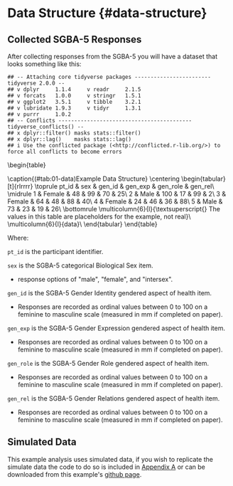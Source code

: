 # Data Structure {#data-structure}

## Collected SGBA-5 Responses

After collecting responses from the SGBA-5 you will have a dataset that looks something like this:


```
## -- Attaching core tidyverse packages ------------------------ tidyverse 2.0.0 --
## v dplyr     1.1.4     v readr     2.1.5
## v forcats   1.0.0     v stringr   1.5.1
## v ggplot2   3.5.1     v tibble    3.2.1
## v lubridate 1.9.3     v tidyr     1.3.1
## v purrr     1.0.2     
## -- Conflicts ------------------------------------------ tidyverse_conflicts() --
## x dplyr::filter() masks stats::filter()
## x dplyr::lag()    masks stats::lag()
## i Use the conflicted package (<http://conflicted.r-lib.org/>) to force all conflicts to become errors
```

\begin{table}

\caption{(\#tab:01-data)Example Data Structure}
\centering
\begin{tabular}[t]{rlrrrr}
\toprule
pt\_id & sex & gen\_id & gen\_exp & gen\_role & gen\_rel\\
\midrule
1 & Female & 48 & 99 & 70 & 25\\
2 & Male & 100 & 17 & 99 & 2\\
3 & Female & 64 & 48 & 88 & 40\\
4 & Female & 24 & 46 & 36 & 88\\
5 & Male & 73 & 23 & 19 & 26\\
\bottomrule
\multicolumn{6}{l}{\textsuperscript{} The values in this table are placeholders for the example, not real}\\
\multicolumn{6}{l}{data}\\
\end{tabular}
\end{table}

Where:  

`pt_id` is the participant identifier.  

`sex` is the SGBA-5 categorical Biological Sex item.  

  - response options of "male", "female", and "intersex".  

`gen_id` is the SGBA-5 Gender Identity gendered aspect of health item.  

  - Responses are recorded as ordinal values between 0 to 100 on a feminine to masculine scale (measured in mm if completed on paper).  

`gen_exp` is the SGBA-5 Gender Expression gendered aspect of health item.  

  - Responses are recorded as ordinal values between 0 to 100 on a feminine to masculine scale (measured in mm if completed on paper).  

`gen_role` is the SGBA-5 Gender Role gendered aspect of health item.  

  - Responses are recorded as ordinal values between 0 to 100 on a feminine to masculine scale (measured in mm if completed on paper).  

`gen_rel` is the SGBA-5 Gender Relations gendered aspect of health item.  

  - Responses are recorded as ordinal values between 0 to 100 on a feminine to masculine scale (measured in mm if completed on paper).


## Simulated Data

This example analysis uses simulated data, if you wish to replicate the simulate data the code to do so is included in [Appendix A]() or can be downloaded from this example's [github page](https://github.com/putman-a/SGBA-5_example_analysis/%s).
